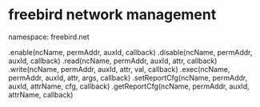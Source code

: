 # freebird network management

namespace: freebird.net

.enable(ncName, permAddr, auxId, callback)
.disable(ncName, permAddr, auxId, callback)
.read(ncName, permAddr, auxId, attr, callback)
.write(ncName, permAddr, auxId, attr, val, callback)
.exec(ncName, permAddr, auxId, attr, args, callback)
.setReportCfg(ncName, permAddr, auxId, attrName, cfg, callback)
.getReportCfg(ncName, permAddr, auxId, attrName, callback)
